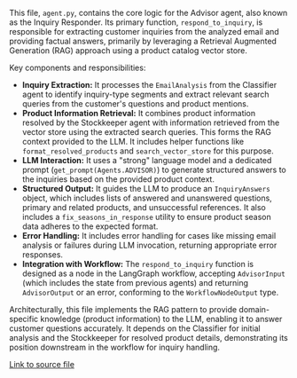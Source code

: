 This file, `agent.py`, contains the core logic for the Advisor agent, also known as the Inquiry Responder. Its primary function, `respond_to_inquiry`, is responsible for extracting customer inquiries from the analyzed email and providing factual answers, primarily by leveraging a Retrieval Augmented Generation (RAG) approach using a product catalog vector store.

Key components and responsibilities:
-   **Inquiry Extraction:** It processes the `EmailAnalysis` from the Classifier agent to identify inquiry-type segments and extract relevant search queries from the customer's questions and product mentions.
-   **Product Information Retrieval:** It combines product information resolved by the Stockkeeper agent with information retrieved from the vector store using the extracted search queries. This forms the RAG context provided to the LLM. It includes helper functions like `format_resolved_products` and `search_vector_store` for this purpose.
-   **LLM Interaction:** It uses a "strong" language model and a dedicated prompt (`get_prompt(Agents.ADVISOR)`) to generate structured answers to the inquiries based on the provided product context.
-   **Structured Output:** It guides the LLM to produce an `InquiryAnswers` object, which includes lists of answered and unanswered questions, primary and related products, and unsuccessful references. It also includes a `fix_seasons_in_response` utility to ensure product season data adheres to the expected format.
-   **Error Handling:** It includes error handling for cases like missing email analysis or failures during LLM invocation, returning appropriate error responses.
-   **Integration with Workflow:** The `respond_to_inquiry` function is designed as a node in the LangGraph workflow, accepting `AdvisorInput` (which includes the state from previous agents) and returning `AdvisorOutput` or an error, conforming to the `WorkflowNodeOutput` type.

Architecturally, this file implements the RAG pattern to provide domain-specific knowledge (product information) to the LLM, enabling it to answer customer questions accurately. It depends on the Classifier for initial analysis and the Stockkeeper for resolved product details, demonstrating its position downstream in the workflow for inquiry handling.

[Link to source file](../../../../src/hermes/agents/advisor/agent.py) 